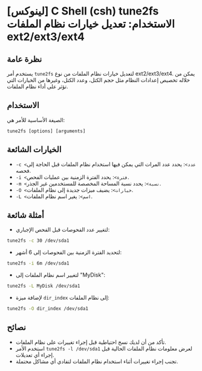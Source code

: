 # [لينوكس] C Shell (csh) tune2fs الاستخدام: تعديل خيارات نظام الملفات ext2/ext3/ext4

## نظرة عامة
يستخدم أمر `tune2fs` لتعديل خيارات نظام الملفات من نوع ext2/ext3/ext4. يمكن من خلاله تخصيص إعدادات النظام مثل حجم الكتل، وعدد الكتل، وغيرها من الخيارات التي تؤثر على أداء نظام الملفات.

## الاستخدام
الصيغة الأساسية للأمر هي:
```
tune2fs [options] [arguments]
```

## الخيارات الشائعة
- `-c <عدد>`: يحدد عدد المرات التي يمكن فيها استخدام نظام الملفات قبل الحاجة إلى فحصه.
- `-i <فترة>`: يحدد الفترة الزمنية بين عمليات الفحص.
- `-m <نسبة>`: يحدد نسبة المساحة المخصصة للمستخدمين غير الجذر.
- `-O <خيارات>`: يضيف ميزات جديدة إلى نظام الملفات.
- `-L <اسم>`: يغير اسم نظام الملفات.

## أمثلة شائعة
- لتغيير عدد الفحوصات قبل الفحص الإجباري:
```bash
tune2fs -c 30 /dev/sda1
```

- لتحديد الفترة الزمنية بين الفحوصات إلى 6 أشهر:
```bash
tune2fs -i 6m /dev/sda1
```

- لتغيير اسم نظام الملفات إلى "MyDisk":
```bash
tune2fs -L MyDisk /dev/sda1
```

- لإضافة ميزة `dir_index` إلى نظام الملفات:
```bash
tune2fs -O dir_index /dev/sda1
```

## نصائح
- تأكد من أن لديك نسخ احتياطية قبل إجراء تغييرات على نظام الملفات.
- استخدم الأمر `tune2fs -l /dev/sda1` لعرض معلومات نظام الملفات الحالية قبل إجراء أي تعديلات.
- تجنب إجراء تغييرات أثناء استخدام نظام الملفات لتفادي أي مشاكل محتملة.